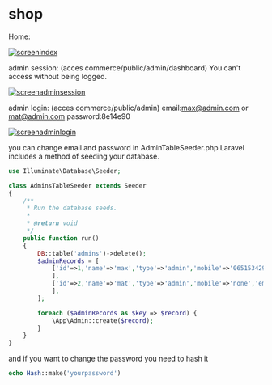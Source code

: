 # shop

Home:

<a href="https://ibb.co/q9Spwz5"><img src="https://i.ibb.co/HYSqQ0d/screenindex.png" alt="screenindex" border="0"></a>

admin session: (acces commerce/public/admin/dashboard) You can't access without being logged.

<a href="https://ibb.co/bX6yfPW"><img src="https://i.ibb.co/89mRh0K/screenadminsession.png" alt="screenadminsession" border="0"></a>

admin login: (acces commerce/public/admin) email:max@admin.com or mat@admin.com password:8e14e90

<a href="https://ibb.co/Rjtm73t"><img src="https://i.ibb.co/J384Cv8/screenadminlogin.png" alt="screenadminlogin" border="0"></a>

you can change email and password in AdminTableSeeder.php Laravel includes a method of seeding your database.
```php
use Illuminate\Database\Seeder;

class AdminsTableSeeder extends Seeder
{
    /**
     * Run the database seeds.
     *
     * @return void
     */
    public function run()
    {
        DB::table('admins')->delete();
        $adminRecords = [
            ['id'=>1,'name'=>'max','type'=>'admin','mobile'=>'0651534293','email'=>'max@admin.com','password'=>'$2y$10$rbi1se0XTJhM38yqJz3yW.XJok4lDbrx0Vt.K6VSy41jpdOGDQA72'
            ],
            ['id'=>2,'name'=>'mat','type'=>'admin','mobile'=>'none','email'=>'mat@admin.com','password'=>'$2y$10$rbi1se0XTJhM38yqJz3yW.XJok4lDbrx0Vt.K6VSy41jpdOGDQA72'
            ],
        ];

        foreach ($adminRecords as $key => $record) {
            \App\Admin::create($record);
        }
    }
}
```
and if you want to change the password you need to hash it
```php
echo Hash::make('yourpassword')
```
